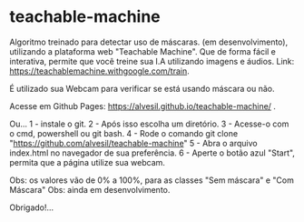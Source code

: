 # teachable-machine
Algoritmo treinado para detectar uso de máscaras. (em desenvolvimento), utilizando a plataforma web "Teachable Machine".
Que de forma fácil e interativa, permite que você treine sua I.A utilizando imagens e áudios.
Link: https://teachablemachine.withgoogle.com/train.

É utilizado sua Webcam para verificar se está usando máscara ou não.

Acesse em Github Pages: https://alvesil.github.io/teachable-machine/ .

Ou... 
1 - instale o git.
2 - Após isso escolha um diretório.
3 - Acesse-o com o cmd, powershell ou git bash.
4 - Rode o comando git clone "https://github.com/alvesil/teachable-machine"
5 - Abra o arquivo index.html no navegador de sua preferência.
6 - Aperte o botão azul "Start", permita que a página utilize sua webcam.

Obs: os valores vão de 0% a 100%, para as classes "Sem máscara" e "Com Máscara"
Obs: ainda em desenvolvimento.

Obrigado!... 
